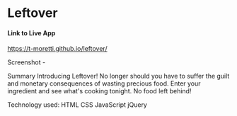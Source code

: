 # Leftover

#### Link to Live App 
https://t-moretti.github.io/leftover/

Screenshot - 

Summary
Introducing Leftover! No longer should you have to suffer the guilt and monetary consequences of wasting precious food. 
Enter your ingredient and see what's cooking tonight. No food left behind!

Technology used: 
HTML
CSS
JavaScript
jQuery
